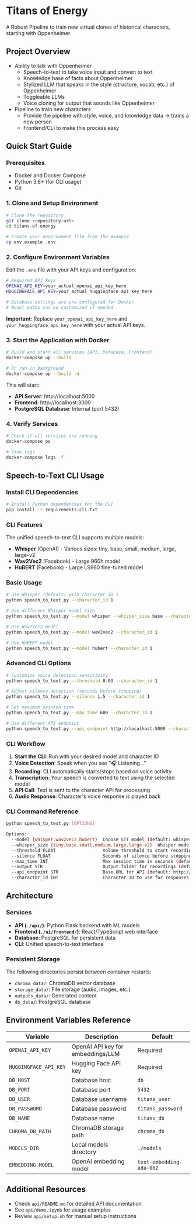 # Titans of Energy

A Robust Pipeline to train new virtual clones of historical characters, starting with Oppenheimer.

## Project Overview

- Ability to talk with Oppenheimer
  - Speech-to-text to take voice input and convert to text
  - Knowledge base of facts about Oppenheimer
  - Stylized LLM that speaks in the style (structure, vocab, etc.) of Oppenheimer
  - Toggleable LLMs
  - Voice cloning for output that sounds like Oppenheimer
- Pipeline to train new characters
  - Provide the pipeline with style, voice, and knowledge data -> trains a new person
  - Frontend/CLI to make this process easy

## Quick Start Guide

### Prerequisites

- Docker and Docker Compose
- Python 3.8+ (for CLI usage)
- Git

### 1. Clone and Setup Environment

```bash
# Clone the repository
git clone <repository-url>
cd titans-of-energy

# Create your environment file from the example
cp env.example .env
```

### 2. Configure Environment Variables

Edit the `.env` file with your API keys and configuration:

```bash
# Required API Keys
OPENAI_API_KEY=your_actual_openai_api_key_here
HUGGINGFACE_API_KEY=your_actual_huggingface_api_key_here

# Database settings are pre-configured for Docker
# Model paths can be customized if needed
```

**Important**: Replace `your_openai_api_key_here` and `your_huggingface_api_key_here` with your actual API keys.

### 3. Start the Application with Docker

```bash
# Build and start all services (API, Database, Frontend)
docker-compose up --build

# Or run in background
docker-compose up --build -d
```

This will start:

- **API Server**: http://localhost:5000
- **Frontend**: http://localhost:3000
- **PostgreSQL Database**: Internal (port 5432)

### 4. Verify Services

```bash
# Check if all services are running
docker-compose ps

# View logs
docker-compose logs -f
```

## Speech-to-Text CLI Usage

### Install CLI Dependencies

```bash
# Install Python dependencies for the CLI
pip install -r requirements-cli.txt
```

### CLI Features

The unified speech-to-text CLI supports multiple models:

- **Whisper** (OpenAI) - Various sizes: tiny, base, small, medium, large, large-v2
- **Wav2Vec2** (Facebook) - Large 960h model
- **HuBERT** (Facebook) - Large LS960 fine-tuned model

### Basic Usage

```bash
# Use Whisper (default) with character ID 1
python speech_to_text.py --character_id 1

# Use different Whisper model size
python speech_to_text.py --model whisper --whisper_size base --character_id 1

# Use Wav2Vec2 model
python speech_to_text.py --model wav2vec2 --character_id 1

# Use HuBERT model
python speech_to_text.py --model hubert --character_id 1
```

### Advanced CLI Options

```bash
# Customize voice detection sensitivity
python speech_to_text.py --threshold 0.03 --character_id 1

# Adjust silence detection (seconds before stopping)
python speech_to_text.py --silence 1.5 --character_id 1

# Set maximum session time
python speech_to_text.py --max_time 600 --character_id 1

# Use different API endpoint
python speech_to_text.py --api_endpoint http://localhost:5000 --character_id 1
```

### CLI Workflow

1. **Start the CLI**: Run with your desired model and character ID
2. **Voice Detection**: Speak when you see "🎧 Listening..."
3. **Recording**: CLI automatically starts/stops based on voice activity
4. **Transcription**: Your speech is converted to text using the selected model
5. **API Call**: Text is sent to the character API for processing
6. **Audio Response**: Character's voice response is played back

### CLI Command Reference

```bash
python speech_to_text.py [OPTIONS]

Options:
  --model {whisper,wav2vec2,hubert}  Choose STT model (default: whisper)
  --whisper_size {tiny,base,small,medium,large,large-v2}  Whisper model size
  --threshold FLOAT                  Volume threshold to start recording (default: 0.05)
  --silence FLOAT                    Seconds of silence before stopping (default: 2.0)
  --max_time INT                     Max session time in seconds (default: 300)
  --output STR                       Output folder for recordings (default: .)
  --api_endpoint STR                 Base URL for API (default: http://localhost:5000)
  --character_id INT                 Character ID to use for responses (required)
```

## Architecture

### Services

- **API (`./api/`)**: Python Flask backend with ML models
- **Frontend (`./ui/frontend/`)**: React/TypeScript web interface
- **Database**: PostgreSQL for persistent data
- **CLI**: Unified speech-to-text interface

### Persistent Storage

The following directories persist between container restarts:

- `chroma_data/`: ChromaDB vector database
- `storage_data/`: File storage (audio, images, etc.)
- `outputs_data/`: Generated content
- `db_data/`: PostgreSQL database

## Environment Variables Reference

| Variable              | Description                       | Default                  |
| --------------------- | --------------------------------- | ------------------------ |
| `OPENAI_API_KEY`      | OpenAI API key for embeddings/LLM | Required                 |
| `HUGGINGFACE_API_KEY` | Hugging Face API key              | Required                 |
| `DB_HOST`             | Database host                     | `db`                     |
| `DB_PORT`             | Database port                     | `5432`                   |
| `DB_USER`             | Database username                 | `titans_user`            |
| `DB_PASSWORD`         | Database password                 | `titans_password`        |
| `DB_NAME`             | Database name                     | `titans_db`              |
| `CHROMA_DB_PATH`      | ChromaDB storage path             | `chroma_db`              |
| `MODELS_DIR`          | Local models directory            | `./models`               |
| `EMBEDDING_MODEL`     | OpenAI embedding model            | `text-embedding-ada-002` |

## Additional Resources

- Check `api/README.md` for detailed API documentation
- See `api/demo.ipynb` for usage examples
- Review `api/setup.sh` for manual setup instructions
